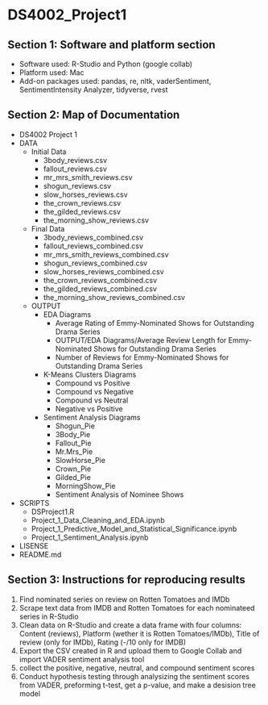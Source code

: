 # DS4002_Project1
## Section 1: Software and platform section
- Software used: R-Studio and Python (google collab)
- Platform used: Mac
- Add-on packages used: pandas, re, nltk, vaderSentiment, SentimentIntensity Analyzer, tidyverse, rvest

## Section 2: Map of Documentation

 * DS4002 Project 1
 * DATA
   * Initial Data
     * 3body_reviews.csv
     * fallout_reviews.csv
     * mr_mrs_smith_reviews.csv
     * shogun_reviews.csv
     * slow_horses_reviews.csv
     * the_crown_reviews.csv
     * the_gilded_reviews.csv
     * the_morning_show_reviews.csv
   * Final Data
     * 3body_reviews_combined.csv
     * fallout_reviews_combined.csv
     * mr_mrs_smith_reviews_combined.csv
     * shogun_reviews_combined.csv
     * slow_horses_reviews_combined.csv
     * the_crown_reviews_combined.csv
     * the_gilded_reviews_combined.csv
     * the_morning_show_reviews_combined.csv
   * OUTPUT
     * EDA Diagrams
       * Average Rating of Emmy-Nominated Shows for Outstanding Drama Series
       * OUTPUT/EDA Diagrams/Average Review Length for Emmy-Nominated Shows for Outstanding Drama Series
       * Number of Reviews for Emmy-Nominated Shows for Outstanding Drama Series
     * K-Means Clusters Diagrams
       * Compound vs Positive
       * Compound vs Negative
       * Compound vs Neutral
       * Negative vs Positive
     * Sentiment Analysis Diagrams
       * Shogun_Pie
       * 3Body_Pie
       * Fallout_Pie
       * Mr.Mrs_Pie
       * SlowHorse_Pie
       * Crown_Pie
       * Gilded_Pie
       * MorningShow_Pie
       * Sentiment Analysis of Nominee Shows
 * SCRIPTS
   * DSProject1.R
   * Project_1_Data_Cleaning_and_EDA.ipynb
   * Project_1_Predictive_Model_and_Statistical_Significance.ipynb
   * Project_1_Sentiment_Analysis.ipynb
 * LISENSE
 * README.md

## Section 3: Instructions for reproducing results

1. Find nominated series on review on Rotten Tomatoes and IMDb
2. Scrape text data from IMDB and Rotten Tomatoes for each nominateed series in R-Studio
3. Clean data on R-Studio and create a data frame with four columns: Content (reviews), Platform (wether it is Rotten Tomatoes/IMDb), Title of review (only for IMDb), Rating (-/10 only for IMDB)
4. Export the CSV created in R and upload them to Google Collab and import VADER sentiment analysis tool
5. collect the positive, negative, neutral, and compound sentiment scores
6. Conduct hypothesis testing through analysizing the sentiment scores from VADER, preforming t-test, get a p-value, and make a desision tree model
